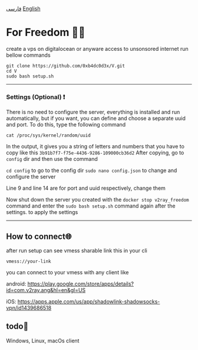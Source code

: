 [فارسی](./Readmefa.md) [English](./Readme.md)
# For Freedom ✊🏻

create a vps on digitalocean or anyware access to unsonsored internet
run bellow commands
```
git clone https://github.com/0xb4dc0d3x/V.git
cd V
sudo bash setup.sh
```
-------------------------------------------
### Settings (Optional) ❗
There is no need to configure the server, everything is installed and run automatically, but if you want, you can define and choose a separate uuid and port.
To do this, type the following command
```
cat /proc/sys/kernel/random/uuid
```
In the output, it gives you a string of letters and numbers that you have to copy like this
`3b91b7f7-f75e-4436-9286-109000cb36d2`
After copying, go to `config` dir and then use the command

`cd config` to go to the config dir
`sudo nano config.json` to change and configure the server

Line 9 and line 14 are for port and uuid respectively, change them

Now shut down the server you created with the `docker stop v2ray_freedom` command and enter the `sudo bash setup.sh` command again after the settings.
to apply the settings

-------------------------------------------
## How to connect🌐

after run setup  can see vmess sharable link this in your cli
```
vmess://your-link
```

you can connect to your vmess with any client like


android: https://play.google.com/store/apps/details?id=com.v2ray.ang&hl=en&gl=US


iOS: https://apps.apple.com/us/app/shadowlink-shadowsocks-vpn/id1439686518


## todo📃
Windows, Linux, macOs client
